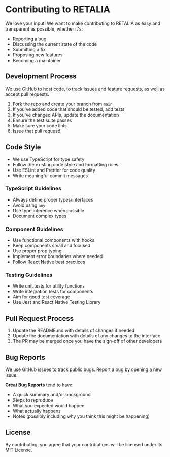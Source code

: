 # Contributing to RETALIA

We love your input! We want to make contributing to RETALIA as easy and transparent as possible, whether it's:

- Reporting a bug
- Discussing the current state of the code
- Submitting a fix
- Proposing new features
- Becoming a maintainer

## Development Process

We use GitHub to host code, to track issues and feature requests, as well as accept pull requests.

1. Fork the repo and create your branch from `main`
2. If you've added code that should be tested, add tests
3. If you've changed APIs, update the documentation
4. Ensure the test suite passes
5. Make sure your code lints
6. Issue that pull request!

## Code Style

- We use TypeScript for type safety
- Follow the existing code style and formatting rules
- Use ESLint and Prettier for code quality
- Write meaningful commit messages

### TypeScript Guidelines

- Always define proper types/interfaces
- Avoid using `any`
- Use type inference when possible
- Document complex types

### Component Guidelines

- Use functional components with hooks
- Keep components small and focused
- Use proper prop typing
- Implement error boundaries where needed
- Follow React Native best practices

### Testing Guidelines

- Write unit tests for utility functions
- Write integration tests for components
- Aim for good test coverage
- Use Jest and React Native Testing Library

## Pull Request Process

1. Update the README.md with details of changes if needed
2. Update the documentation with details of any changes to the interface
3. The PR may be merged once you have the sign-off of other developers

## Bug Reports

We use GitHub issues to track public bugs. Report a bug by opening a new issue.

**Great Bug Reports** tend to have:

- A quick summary and/or background
- Steps to reproduce
- What you expected would happen
- What actually happens
- Notes (possibly including why you think this might be happening)

## License

By contributing, you agree that your contributions will be licensed under its MIT License. 